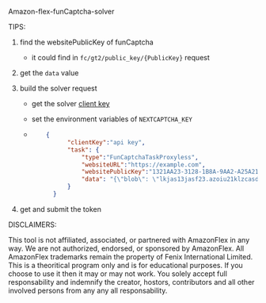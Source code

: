 Amazon-flex-funCaptcha-solver

TIPS:

1. find the websitePublicKey of funCaptcha

    - it could find in `fc/gt2/public_key/{PublicKey}` request
    
2. get the `data` value

3. build the solver request

    - get the solver [client key](https://dashboard.nextcaptcha.com)
    
    - set the environment variables of `NEXTCAPTCHA_KEY`
      
    - ```json
          {
                "clientKey":"api key",
                "task": {
                    "type":"FunCaptchaTaskProxyless",
                    "websiteURL":"https://example.com",
                    "websitePublicKey":"1321AA23-3128-1B8A-9AA2-A25A21123A34",
                    "data": "{\"blob\": \"lkjas13jasf23.azoiu21klzcasd12UaoSsf....\"}"
                }
            }
      ```
    
4. get and submit the token

DISCLAIMERS:

This tool is not affiliated, associated, or partnered with AmazonFlex in any way. We are not authorized, endorsed, or sponsored by AmazonFlex. All AmazonFlex trademarks remain the property of Fenix International Limited.
This is a theoritical program only and is for educational purposes. If you choose to use it then it may or may not work. You solely accept full responsability and indemnify the creator, hostors, contributors and all other involved persons from any any all responsability.
